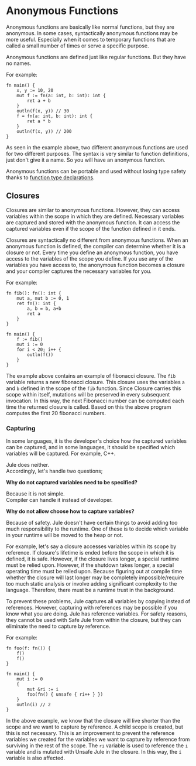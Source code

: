 # Anonymous Functions

Anonymous functions are basically like normal functions, but they are anonymous. In some cases, syntactically anonymous functions may be more useful. Especially when it comes to temporary functions that are called a small number of times or serve a specific purpose.

Anonymous functions are defined just like regular functions. But they have no names.

For example:
```jule
fn main() {
    x, y := 10, 20
    mut f := fn(a: int, b: int): int {
        ret a + b
    }
    outln(f(x, y)) // 30
    f = fn(a: int, b: int): int {
        ret a * b
    }
    outln(f(x, y)) // 200
}
```
As seen in the example above, two different anonymous functions are used for two different purposes. The syntax is very similar to function definitions, just don't give it a name. So you will have an anonymous function.

Anonymous functions can be portable and used without losing type safety thanks to [function type declarations](/common-concepts/functions/#using-function-as-data-type).

## Closures

Closures are similar to anonymous functions. However, they can access variables within the scope in which they are defined. Necessary variables are captured and stored with the anonymous function. It can access the captured variables even if the scope of the function defined in it ends.

Closures are syntactically no different from anonymous functions. When an anonymous function is defined, the compiler can determine whether it is a closure or not. Every time you define an anonymous function, you have access to the variables of the scope you define. If you use any of the variables you have access to, the anonymous function becomes a closure and your compiler captures the necessary variables for you.

For example:
```jule
fn fib(): fn(): int {
    mut a, mut b := 0, 1
    ret fn(): int {
        a, b = b, a+b
        ret a
    }
}

fn main() {
    f := fib()
    mut i := 0
    for i < 20; i++ {
        outln(f())
    }
}
```
The example above contains an example of fibonacci closure. The `fib` variable returns a new fibonacci closure. This closure uses the variables `a` and `b` defined in the scope of the `fib` function. Since Closure carries this scope within itself, mutations will be preserved in every subsequent invocation. In this way, the next Fibonacci number can be computed each time the returned closure is called. Based on this the above program computes the first 20 fibonacci numbers.

### Capturing

In some languages, it is the developer's choice how the captured variables can be captured, and in some languages, it should be specified which variables will be captured. For example, C++.

Jule does neither. \
Accordingly, let's handle two questions;

**Why do not captured variables need to be specified?**

Because it is not simple. \
Compiler can handle it instead of developer.

**Why do not allow choose how to capture variables?**

Because of safety. Jule doesn't have certain things to avoid adding too much responsibility to the runtime. One of these is to decide which variable in your runtime will be moved to the heap or not.

For example, let's say a closure accesses variables within its scope by reference. If closure's lifetime is ended before the scope in which it is defined, it is safe. However, if the closure lives longer, a special runtime must be relied upon. However, if the shutdown takes longer, a special operating time must be relied upon. Because figuring out at compile time whether the closure will last longer may be completely impossible/require too much static analysis or involve adding significant complexity to the language. Therefore, there must be a runtime trust in the background.

To prevent these problems, Jule captures all variables by copying instead of references. However, capturing with references may be possible if you know what you are doing. Jule has reference variables. For safety reasons, they cannot be used with Safe Jule from within the closure, but they can eliminate the need to capture by reference.

For example:
```jule
fn foo(f: fn()) {
    f()
    f()
}

fn main() {
    mut i := 0
    {
        mut &ri := i
        foo(fn() { unsafe { ri++ } })
    }
    outln(i) // 2
}
```
In the above example, we know that the closure will live shorter than the scope and we want to capture by reference. A child scope is created, but this is not necessary. This is an improvement to prevent the reference variables we created for the variables we want to capture by reference from surviving in the rest of the scope. The `ri` variable is used to reference the `i` variable and is mutated with Unsafe Jule in the closure. In this way, the `i` variable is also affected.